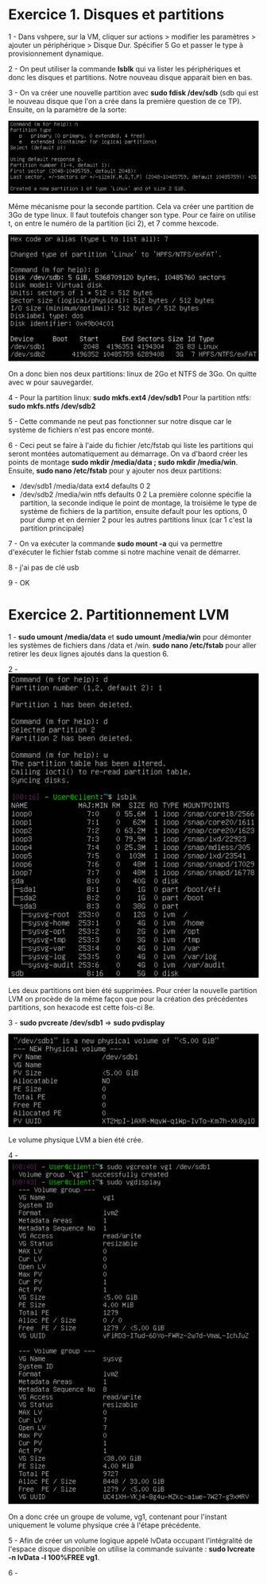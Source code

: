 # **Exercice 1. Disques et partitions**

1 - Dans vshpere, sur la VM, cliquer sur actions > modifier les paramètres > ajouter un périphérique > Disque Dur. Spécifier 5 Go et passer le type à provisionnement dynamique.

2 - On peut utiliser la commande **lsblk** qui va lister les périphériques et donc les disques et partitions. Notre nouveau disque apparait bien en bas.

3 - On va créer une nouvelle partition avec **sudo fdisk /dev/sdb** (sdb qui est le nouveau disque que l'on a crée dans la première question de ce TP).
Ensuite, on la paramètre de la sorte:

![img](img/tp5_exo1_1.png)

Même mécanisme pour la seconde partition. Cela va créer une partition de 3Go de type linux. Il faut toutefois changer son type. Pour ce faire on utilise t, on entre le numéro de la partition (ici 2), et 7 comme hexcode.

![img](img/tp5_exo1_2.png)

On a donc bien nos deux partitions: linux de 2Go et NTFS de 3Go. On quitte avec w pour sauvegarder.

4 - Pour la partition linux: **sudo mkfs.ext4 /dev/sdb1**
Pour la partition ntfs: **sudo mkfs.ntfs /dev/sdb2**

5 - Cette commande ne peut pas fonctionner sur notre disque car le système de fichiers n'est pas encore monté.

6 - Ceci peut se faire à l'aide du fichier /etc/fstab qui liste les partitions qui seront montées automatiquement au démarrage. On va d'baord créer les points de montage **sudo mkdir /media/data ; sudo mkdir /media/win**. Ensuite, **sudo nano /etc/fstab** pour y ajouter nos deux partitions:
* /dev/sdb1 /media/data ext4  defaults 0 2
* /dev/sdb2 /media/win  ntfs  defaults 0 2
La première colonne spécifie la partition, la seconde indique le point de montage, la troisième le type de système de fichiers de la partition, ensuite default pour les options, 0 pour dump et en dernier 2 pour les autres partitions linux (car 1 c'est la partition principale)

7 - On va exécuter la commande **sudo mount -a** qui va permettre d'exécuter le fichier fstab comme si notre machine venait de démarrer.

8 - j'ai pas de clé usb

9 - OK

# **Exercice 2. Partitionnement LVM**

1 - **sudo umount /media/data** et **sudo umount /media/win** pour démonter les systèmes de fichiers dans /data et /win. **sudo nano /etc/fstab** pour aller retirer les deux lignes ajoutés dans la question 6.

2 - ![img](img/tp5_exo1_3.png)

Les deux partitions ont bien été supprimées.
Pour créer la nouvelle partition LVM on procède de la même façon que pour la création des précédentes partitions, son hexacode est cette fois-ci 8e.

3 - **sudo pvcreate /dev/sdb1** => **sudo pvdisplay**

![img](img/tp5_exo1_4.png)

Le volume physique LVM a bien été crée.

4 - ![img](img/tp5_exo1_5.png)

On a donc crée un groupe de volume, vg1, contenant pour l'instant uniquement le volume physique crée à l'étape précédente.

5 - Afin de créer un volume logique appelé lvData occupant l'intégralité de l'espace disque disponible on utilise la commande suivante : **sudo lvcreate -n lvData -l 100%FREE vg1**.

6 - 
